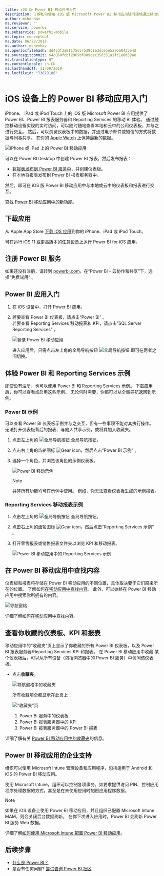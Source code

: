 ```yaml
---
title: iOS 版 Power BI 移动应用入门
description: 了解如何使用 iOS 版 Microsoft Power BI 移动应用随时随地通过移动设备访问本地和云中的业务信息。
author: mshenhav
ms.reviewer: ''
ms.service: powerbi
ms.subservice: powerbi-mobile
ms.topic: conceptual
ms.date: 06/27/2018
ms.author: mshenhav
ms.openlocfilehash: dd43df2a01175657b39c1e3dcebe5ae6a9433e42
ms.sourcegitcommit: 64c860fcbf2969bf089cec358331a1fc1e0d39a8
ms.translationtype: HT
ms.contentlocale: zh-CN
ms.lasthandoff: 11/09/2019
ms.locfileid: "73870186"
---
```

# <a name="get-started-with-the-power-bi-mobile-app-on-ios-devices"></a>iOS 设备上的 Power BI 移动应用入门
iPhone、 iPad 或 iPod Touch 上的 iOS 版 Microsoft Power BI 应用提供了 Power BI、Power BI 报表服务器和 Reporting Services 的移动 BI 体验。 通过触控移动设备实现的实时访问，可以随时随地查看本地和云中的公司仪表板，并与之进行交互。 然后，可以浏览仪表板中的数据，并通过电子邮件或短信的方式将数据与同事共享。 在你的 [Apple Watch](mobile-apple-watch.md) 上保持最新的数据。  

![iPhone 或 iPad 上的 Power BI 移动应用](./media/mobile-iphone-app-get-started/pbi_ipad_iphonedevices.png)

可以在 Power BI Desktop 中创建 Power BI 报表，然后发布报表：

* [将报表发布到 Power BI 服务中](../../service-get-started.md)，并创建仪表板。
* [在本地将报表发布到 Power BI 报表服务器中](../../report-server/quickstart-create-powerbi-report.md)。

然后，即可在 iOS 版 Power BI 移动应用中与本地或云中的仪表板和报表进行交互。

查找 [Power BI 移动应用中的新功能](mobile-whats-new-in-the-mobile-apps.md)。

## <a name="download-the-app"></a>下载应用
从 Apple App Store [下载 iOS 应用](https://go.microsoft.com/fwlink/?LinkId=522062 "下载 iOS 应用")到你的 iPhone、iPad 或 iPod Touch。

可在运行 iOS 11 或更高版本的任意设备上运行 Power BI for iOS 应用。 

## <a name="sign-up-for-the-power-bi-service"></a>注册 Power BI 服务
如果还没有注册，请转到 [powerbi.com](https://powerbi.microsoft.com/get-started/)，在“Power BI - 云协作和共享”下，选择“免费试用”   。


## <a name="get-started-with-the-power-bi-app"></a>Power BI 应用入门
1. 在 iOS 设备中，打开 Power BI 应用。
2. 若要查看 Power BI 仪表板，请点击“Power BI”  。  
   若要查看 Reporting Services 移动报表和 KPI，请点击“SQL Server Reporting Services”  。
   
   ![登录 Power BI 移动应用](./media/mobile-iphone-app-get-started/power-bi-connect-to-login.png)
   
   进入应用后，只需点击左上角的全局导航按钮 ![全局导航按钮](./././media/mobile-iphone-app-get-started/power-bi-iphone-global-nav-button.png) 即可在两者之间切换。 

## <a name="try-the-power-bi-and-reporting-services-samples"></a>体验 Power BI 和 Reporting Services 示例
即使没有注册，也可以使用 Power BI 和 Reporting Services 示例。 下载应用后，你可以查看或启用这些示例。 无论何时需要，你都可以从全局导航返回到示例。

### <a name="power-bi-samples"></a>Power BI 示例
可以查看 Power BI 仪表板示例并与之交互，但有一些事项不能对其执行操作。 无法打开仪表板背后的报表、与他人共享示例，或将其加入收藏夹。

1. 点击左上角的 ![全局导航按钮](./././media/mobile-iphone-app-get-started/power-bi-iphone-global-nav-button.png) 全局导航按钮。
2. 点击右上角的齿轮图标 ![Gear icon](././media/mobile-iphone-app-get-started/power-bi-ios-gear-icon.png)，然后点击“Power BI 示例”  。
3. 选择一个角色，并浏览该角色的示例仪表板。  
   
   ![Power BI 移动示例](./media/mobile-iphone-app-get-started/power-bi-iphone-powerbi-samples.png)
   
   > [!NOTE]
   > 并非所有功能均可在示例中使用。 例如，你无法查看仪表板生成的示例报表。 
   > 
   > 

### <a name="reporting-services-mobile-report-samples"></a>Reporting Services 移动报表示例
1. 点击左上角的 ![全局导航按钮](./././media/mobile-iphone-app-get-started/power-bi-iphone-global-nav-button.png) 全局导航按钮。
2. 点击右上角的齿轮图标 ![Gear icon](././media/mobile-iphone-app-get-started/power-bi-ios-gear-icon.png)，然后点击“Reporting Services 示例”  。
3. 打开零售报表或销售报表文件夹以浏览 KPI 和移动报表。
   
   ![Power BI 移动应用中的 Reporting Services 示例](./media/mobile-iphone-app-get-started/power-bi-reporting-services-samples.png)

## <a name="find-your-content-in-the-power-bi-mobile-apps"></a>在 Power BI 移动应用中查找内容
仪表板和报表将存储在 Power BI 移动应用的不同位置，具体取决要于它们原来所在的位置。 了解如何[在移动应用中查找内容](mobile-apps-quickstart-view-dashboard-report.md)。 此外，可以始终在 Power BI 移动应用中搜索你所拥有的内容。 

![导航窗格](./media/mobile-iphone-app-get-started/power-bi-iphone-left-nav.png)

详细了解如何[在移动应用中查找内容](mobile-apps-quickstart-view-dashboard-report.md)。

## <a name="view-your-favorite-dashboards-kpis-and-reports"></a>查看你收藏的仪表板、KPI 和报表
移动应用中的“收藏夹”页上显示了你收藏的所有 Power BI 仪表板，以及 Power BI 报表服务器/Reporting Services KPI 和报表。 在 Power BI 移动应用中收藏  某个仪表板后，可以从所有设备（包括浏览器中的 Power BI 服务）中访问该仪表板。 

* 点击**收藏夹**。
  
   ![导航窗格中的收藏夹](./media/mobile-iphone-app-get-started/power-bi-iphone-favorites-nav.png)
  
   所有收藏项全都显示在此页上：
  
   ![“收藏夹”页](./media/mobile-iphone-app-get-started/power-bi-iphone-faves-report-server-number-callouts.png)
  
  1. Power BI 服务中的仪表板
  2. Power BI 报表服务器中的 KPI
  3. Power BI 报表服务器中的 Power BI 报表

详细了解有关 [Power BI 移动应用中的收藏夹](mobile-apps-favorites.md)的信息。

## <a name="enterprise-support-for-the-power-bi-mobile-apps"></a>Power BI 移动应用的企业支持
组织可以使用 Microsoft Intune 管理设备和应用程序，包括适用于 Android 和 iOS 的 Power BI 移动应用。

使用 Microsoft Intune，组织可以控制各项事务，如要求提供访问 PIN、控制应用程序处理数据的方式，甚至是在未使用应用时加密应用程序数据。

> [!NOTE]
> 如果在 iOS 设备上使用 Power BI 移动应用，并且组织已配置 Microsoft Intune MAM，则会关闭后台数据刷新。 在你下次进入应用时，Power BI 会刷新 Power BI 服务 Web 数据。
> 

详细了解[如何使用 Microsoft Intune 配置 Power BI 移动应用](../../service-admin-mobile-intune.md)。 

## <a name="next-steps"></a>后续步骤

* [什么是 Power BI？](../../fundamentals/power-bi-overview.md)
* 是否有任何问题? [尝试咨询 Power BI 社区](https://community.powerbi.com/)


